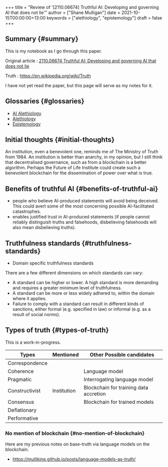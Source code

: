 +++
title = "Review of '[2110.06674] Truthful AI: Developing and governing AI that does not lie'"
author = ["Shane Mulligan"]
date = 2021-10-15T00:00:00+13:00
keywords = ["alethiology", "epistemology"]
draft = false
+++

## Summary {#summary}

This is my notebook as I go through this paper.

Original article
: [ 2110.06674  Truthful AI: Developing and governing AI that does not lie](https://arxiv.org/abs/2110.06674)


Truth
: <https://en.wikipedia.org/wiki/Truth>

I have not yet read the paper, but this page will serve as my notes for it.


## Glossaries {#glossaries}

-   [AI Alethiology](http://github.com/semiosis/glossaries-gh/blob/master/ai-alethiology.txt)
-   [Alethiology](http://github.com/semiosis/glossaries-gh/blob/master/alethiology.txt)
-   [Epistemology](http://github.com/semiosis/glossaries-gh/blob/master/epistemology.txt)


## Initial thoughts {#initial-thoughts}

An institution, even a benevolent one, reminds
me of The Ministry of Truth from 1984. An
institution is better than anarchy, in my
opinion, but I still think that decentralised
governance, such as from a blockchain is a
better algorithm. Perhaps the Future of Life
Institute could create such a benevolent
blockchain for the dissemination of power over
what is true.


## Benefits of truthful AI {#benefits-of-truthful-ai}

-   people who believe AI-produced statements will avoid being deceived. This could avert some of the most concerning possible AI-facilitated catastrophes.
-   enables justified trust in AI-produced statements (if people cannot reliably distinguish truths and falsehoods, disbelieving falsehoods will also mean disbelieving truths).


## Truthfulness standards {#truthfulness-standards}

-   Domain specific truthfulness standards

There are a few different dimensions on which standards can vary:

-   A standard can be higher or lower. A high standard is more demanding and requires a greater minimum level of truthfulness.
-   A standard can be more or less widely adhered to, within the domain where it applies.
-   Failure to comply with a standard can result in different kinds of sanctions, either formal (e.g. specified in law) or informal (e.g. as a result of social norms).


## Types of truth {#types-of-truth}

This is a work-in-progress.

| Types          | Mentioned   | Other Possible candidates              |
|----------------|-------------|----------------------------------------|
| Correspondence |             |                                        |
| Coherence      |             | Language model                         |
| Pragmatic      |             | Interrogating language model           |
| Constructivist | Institution | Blockchain for training data accretion |
| Consensus      |             | Blockchain for trained models          |
| Deflationary   |             |                                        |
| Performative   |             |                                        |


### No mention of blockchain {#no-mention-of-blockchain}

Here are my previous notes on base-truth via language models on the blockchain.

-   <https://mullikine.github.io/posts/language-models-as-truth/>